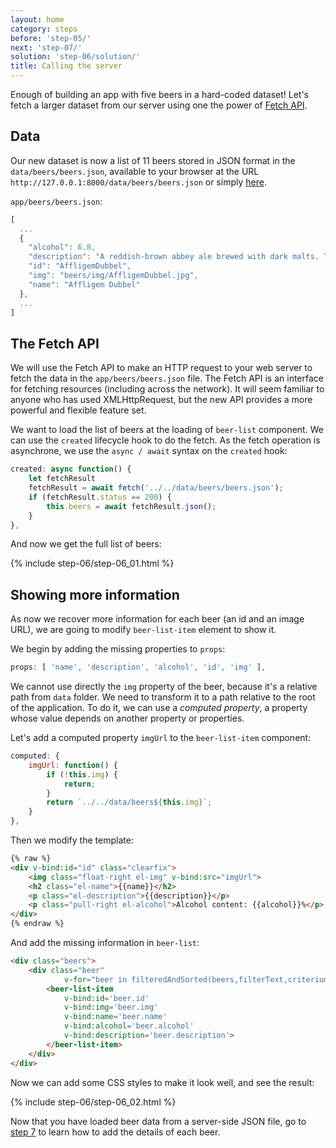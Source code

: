 ```yaml
---
layout: home
category: steps
before: 'step-05/'
next: 'step-07/'
solution: 'step-06/solution/'
title: Calling the server
---
```



Enough of building an app with five beers in a hard-coded dataset! Let's fetch a larger dataset from our server using one the power of [Fetch API](https://developer.mozilla.org/en-US/docs/Web/API/Fetch_API).

## Data ##

Our new dataset is now a list of 11 beers stored in JSON format in the `data/beers/beers.json`, available to your browser at the URL `http://127.0.0.1:8000/data/beers/beers.json` or simply <a href="{{ site.baseurl }}/data/beers/beers.json" target="_blank">here</a>.

`app/beers/beers.json`:

```javascript
[
  ...
  {
    "alcohol": 6.8,
    "description": "A reddish-brown abbey ale brewed with dark malts. The secondary fermentation gives a fruity aroma and a unique spicy character with a distinctive aftertaste. Secondary fermentation in the bottle.",
    "id": "AffligemDubbel",
    "img": "beers/img/AffligemDubbel.jpg",
    "name": "Affligem Dubbel"
  },
  ...
]
```

## The Fetch API


We will use the  Fetch API to make an HTTP request to your web server to fetch the data in the `app/beers/beers.json` file. The Fetch API is an interface for fetching resources (including across the network). It will seem familiar to anyone who has used XMLHttpRequest, but the new API provides a more powerful and flexible feature set.

We want to load the list of beers at the loading of `beer-list` component. We can use the `created` lifecycle hook to do the fetch. As the fetch operation is asynchrone, we use the `async / await` syntax on the `created` hook:

```javascript
created: async function() {
    let fetchResult
    fetchResult = await fetch('../../data/beers/beers.json');
    if (fetchResult.status == 200) {
        this.beers = await fetchResult.json();
    }
},
```

And now we get the full list of beers:

{% include step-06/step-06_01.html %}


## Showing more information

As now we recover more information for each beer (an id and an image URL), we are going to modify `beer-list-item` element to show it.

We begin by adding the missing properties to `props`:

```javascript
props: [ 'name', 'description', 'alcohol', 'id', 'img' ],
```


We cannot use directly the `img` property of the beer, because it's a relative path from `data` folder. We need to transform it to a path relative to the root of the application. To do it, we can use a *computed property*, a property whose value depends on another property or properties.

Let's add a computed property `imgUrl` to the `beer-list-item` component:

```javascript
computed: {
    imgUrl: function() {
        if (!this.img) {
            return;
        }
        return `../../data/beers${this.img}`;
    }
},
```

Then we modify the template:

```html
{% raw %}
<div v-bind:id="id" class="clearfix">
    <img class="float-right el-img" v-bind:src="imgUrl">
    <h2 class="el-name">{{name}}</h2>
    <p class="el-description">{{description}}</p>
    <p class="pull-right el-alcohol">Alcohol content: {{alcohol}}%</p>
</div>
{% endraw %}
```


And add the missing information in `beer-list`:

```html
<div class="beers">
    <div class="beer" 
            v-for="beer in filteredAndSorted(beers,filterText,criterium,descendingSort)">
        <beer-list-item 
            v-bind:id='beer.id'
            v-bind:img='beer.img'
            v-bind:name='beer.name'
            v-bind:alcohol='beer.alcohol'
            v-bind:description='beer.description'>
        </beer-list-item>
    </div>
</div>
```

Now we can add some CSS styles to make it look well, and see the result:


{% include step-06/step-06_02.html %}


Now that you have loaded beer data from a server-side JSON file, go to [step 7](../step-07/) to learn how to add the details of each beer.